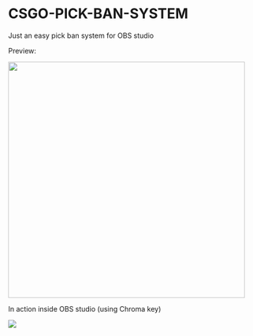 # CSGO-PICK-BAN-SYSTEM
Just an easy pick ban system for OBS studio

Preview:


<img src="https://github.com/octametric/octametric.github.io/assets/28394794/c422557c-1520-4278-8ab2-9c5cb63b5496" width="480">


In action inside OBS studio (using Chroma key)


![](https://media3.giphy.com/media/v1.Y2lkPTc5MGI3NjExaXY1NWw3bDk0OGJnOTM4dHp4dWZteG55bXA2bTJlNTFmbHNuZXg0YiZlcD12MV9pbnRlcm5hbF9naWZfYnlfaWQmY3Q9Zw/G7qFplMDFXSOuMXfeq/giphy.gif)
